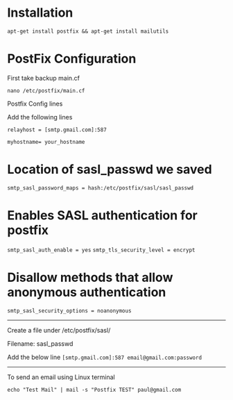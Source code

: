 # Installation 
`apt-get install postfix && apt-get install mailutils`

# PostFix Configuration
First take backup main.cf

`nano /etc/postfix/main.cf`

Postfix Config lines

Add the following lines

`relayhost = [smtp.gmail.com]:587`

`myhostname= your_hostname`

# Location of sasl_passwd we saved
`smtp_sasl_password_maps = hash:/etc/postfix/sasl/sasl_passwd`

# Enables SASL authentication for postfix
`smtp_sasl_auth_enable = yes`
`smtp_tls_security_level = encrypt`

# Disallow methods that allow anonymous authentication
`smtp_sasl_security_options = noanonymous`

-------------------------------------------------------------------------------------------

Create a file under /etc/postfix/sasl/

Filename: sasl_passwd

Add the below line
`[smtp.gmail.com]:587 email@gmail.com:password`

------------------------------------------------------------------------------------------

To send an email using Linux terminal

`echo "Test Mail" | mail -s "Postfix TEST" paul@gmail.com`

